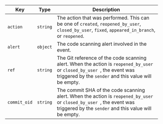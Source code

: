 Key | Type | Description
----|------|-------------
`action` |`string` | The action that was performed. This can be one of `created`, `reopened_by_user`, `closed_by_user`, `fixed`, `appeared_in_branch`, or `reopened`.
`alert` |`object` | The code scanning alert involved in the event.
`ref` | `string` | The Git reference of the code scanning alert. When the action is `reopened_by_user ` or `closed_by_user `,  the event was triggered by the `sender` and this value will be empty.
`commit_oid` | `string` | The commit SHA of the code scanning alert. When the action is `reopened_by_user ` or `closed_by_user `,  the event was triggered by the `sender` and this value will be empty.
